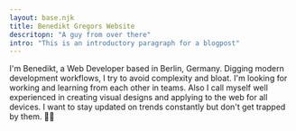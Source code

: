 ```yaml
---
layout: base.njk
title: Benedikt Gregors Website
descritopn: "A guy from over there"
intro: "This is an introductory paragraph for a blogpost"
---
```


I'm Benedikt, a Web Developer based in Berlin, Germany. Digging modern development workflows, I try to avoid complexity and bloat. I'm looking for working and learning from each other in teams. Also I call myself well experienced in creating visual designs and applying to the web for all devices. I want to stay updated on trends constantly but don't get trapped by them. 🤷‍♂️
